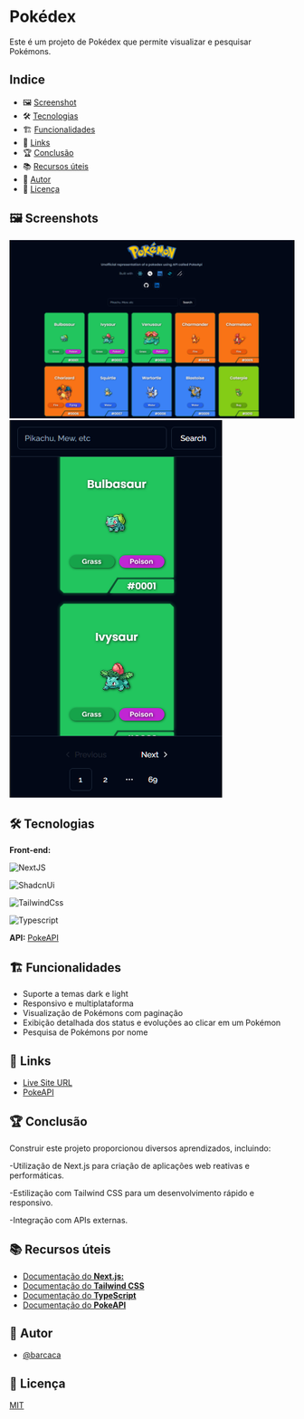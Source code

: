# Pokédex

Este é um projeto de Pokédex que permite visualizar e pesquisar Pokémons.

## Indice

- 🖼️ [Screenshot](#-#screenshot)
- 🛠️ [Tecnologias](#-tecnologias)
- 🏗️ [Funcionalidades](#-funcionalidades)
- 🔗 [Links](#-links)
- 🏆 [Conclusão](#-conclusão)
- 📚 [Recursos úteis](#-recursos-úteis)
- 👤 [Autor](#-autor)
- 📜 [Licença](#-licença)

## 🖼️ Screenshots

![Desktop](/public//screenshot-desktop.png)
![Mobile](/public/screenshot-mobile.png)

## 🛠️ Tecnologias

**Front-end:**

![NextJS](https://img.shields.io/badge/NextJS-%23000?style=for-the-badge&logo=nextdotjs&logoColor=%23fff)

![ShadcnUi](https://img.shields.io/badge/ShadcnUi-%23000000?style=for-the-badge&logo=shadcnui&logoColor=%23fff)

![TailwindCss](https://img.shields.io/badge/Tailwind-%2306B6D4?style=for-the-badge&logo=tailwindcss&logoColor=%23fff)

![Typescript](https://img.shields.io/badge/Typescript-%233178C6?style=for-the-badge&logo=typescript&logoColor=%23fff)

**API:** [PokeAPI](https://pokeapi.co/)

## 🏗️ Funcionalidades

- Suporte a temas dark e light
- Responsivo e multiplataforma
- Visualização de Pokémons com paginação
- Exibição detalhada dos status e evoluções ao clicar em um Pokémon
- Pesquisa de Pokémons por nome

## 🔗 Links

- [Live Site URL](https://pokedex-barcaca.vercel.app)
- [PokeAPI](https://pokeapi.co/)

## 🏆 Conclusão

Construir este projeto proporcionou diversos aprendizados, incluindo:

-Utilização de Next.js para criação de aplicações web reativas e performáticas.

-Estilização com Tailwind CSS para um desenvolvimento rápido e responsivo.

-Integração com APIs externas.

## 📚 Recursos úteis

- [Documentação do **Next.js:**](https://nextjs.org/docs)
- [Documentação do **Tailwind CSS**](https://tailwindcss.com/docs)
- [Documentação do **TypeScript**](https://www.typescriptlang.org/docs/)
- [Documentação do **PokeAPI**](https://pokeapi.co/docs/v2)

## 👤 Autor

- [@barcaca](https://www.github.com/barcaca)

## 📜 Licença

[MIT](https://github.com/barcaca/pokedex-barcaca/blob/main/LICENSE)
